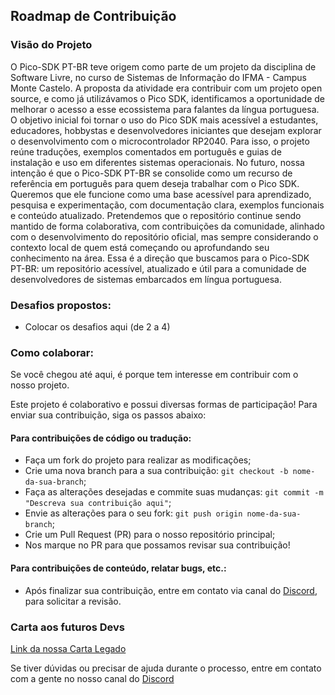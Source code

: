 ## Roadmap de Contribuição

### Visão do Projeto
O Pico-SDK PT-BR teve origem como parte de um projeto da disciplina de Software Livre, no curso de Sistemas de Informação do IFMA - Campus Monte Castelo. A proposta da atividade era contribuir com um projeto open source, e como já utilizávamos o Pico SDK, identificamos a oportunidade de melhorar o acesso a esse ecossistema para falantes da língua portuguesa. O objetivo inicial foi tornar o uso do Pico SDK mais acessível a estudantes, educadores, hobbystas e desenvolvedores iniciantes que desejam explorar o desenvolvimento com o microcontrolador RP2040. Para isso, o projeto reúne traduções, exemplos comentados em português e guias de instalação e uso em diferentes sistemas operacionais.
No futuro, nossa intenção é que o Pico-SDK PT-BR se consolide como um recurso de referência em português para quem deseja trabalhar com o Pico SDK. Queremos que ele funcione como uma base acessível para aprendizado, pesquisa e experimentação, com documentação clara, exemplos funcionais e conteúdo atualizado.
Pretendemos que o repositório continue sendo mantido de forma colaborativa, com contribuições da comunidade, alinhado com o desenvolvimento do repositório oficial, mas sempre considerando o contexto local de quem está começando ou aprofundando seu conhecimento na área.
Essa é a direção que buscamos para o Pico-SDK PT-BR: um repositório acessível, atualizado e útil para a comunidade de desenvolvedores de sistemas embarcados em língua portuguesa.

### Desafios propostos:
- Colocar os desafios aqui (de 2 a 4)

### Como colaborar:

Se você chegou até aqui, é porque tem interesse em contribuir com o nosso projeto.

Este projeto é colaborativo e possui diversas formas de participação! Para enviar sua contribuição, siga os passos abaixo:

#### Para contribuições de código ou tradução:
- Faça um fork do projeto para realizar as modificações;
- Crie uma nova branch para a sua contribuição: `git checkout -b nome-da-sua-branch`;
- Faça as alterações desejadas e commite suas mudanças: `git commit -m "Descreva sua contribuição aqui"`;
- Envie as alterações para o seu fork: `git push origin nome-da-sua-branch`;
- Crie um Pull Request (PR) para o nosso repositório principal;
- Nos marque no PR para que possamos revisar sua contribuição!

#### Para contribuições de conteúdo, relatar bugs, etc.:
- Após finalizar sua contribuição, entre em contato via canal do [Discord](), para solicitar a revisão.

### Carta aos futuros Devs

[Link da nossa Carta Legado](https://github.com/Team-Two-Maker/pico-sdk-PT-BR-/blob/main/CARTA_LEGADO.md)

Se tiver dúvidas ou precisar de ajuda durante o processo, entre em contato com a gente no nosso canal do [Discord]()

